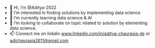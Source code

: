 - 👋 Hi, I’m @Aditya-2022
- 👀 I’m interested in finding solutions by implementing data science
- 🌱 I’m currently learning data science & AI
- 💞️ I’m looking to collaborate on topic related to solution by elementing data science.
- 📫 Connect me on linkdin www.linkedin.com/in/aditya-chaurasia-ds or adichaurasia2611@gmail.com

<!---
Aditya-2022/Aditya-2022 is a ✨ special ✨ repository because its `README.md` (this file) appears on your GitHub profile.
You can click the Preview link to take a look at your changes.
--->
